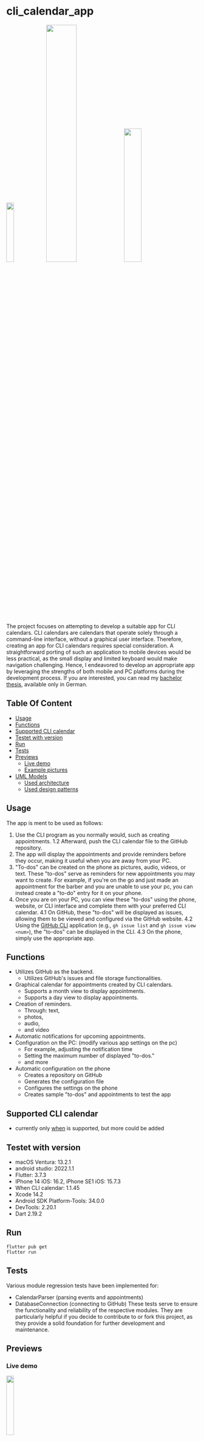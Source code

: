# cli_calendar_app
<p float="left">
    <img src="./_github-example-pictures/example_phone.png"  width="20%" height="20%">
    <img src="./_github-example-pictures/example_cli.png"  width="40%" height="40%">
    <img src="./_github-example-pictures/example_website.png"  width="30%" height="30%">
</p>

The project focuses on attempting to develop a suitable app for CLI calendars. CLI calendars are calendars that operate solely through a command-line interface, without a graphical user interface. Therefore, creating an app for CLI calendars requires special consideration. A straightforward porting of such an application to mobile devices would be less practical, as the small display and limited keyboard would make navigation challenging. Hence, I endeavored to develop an appropriate app by leveraging the strengths of both mobile and PC platforms during the development process. If you are interested, you can read my [bachelor thesis](https://github.com/thob97/bachelor-thesis_CLI-calendar-app.git), available only in German.

## Table Of Content

- [Usage](#usage)
- [Functions](#functions)
- [Supported CLI calendar](#supported-cli-calendar)
- [Testet with version](#testet-with-version)
- [Run](#run)
- [Tests](#tests)
- [Previews](#previews)
    - [Live demo](#live-demo)
    - [Example pictures](#example-pictures)
- [UML Models](#uml-models)
    - [Used architecture](#used-architecture)
    - [Used design patterns](#used-design-patterns)

## Usage
The app is ment to be used as follows: 
1. Use the CLI program as you normally would, such as creating appointments. 
1.2 Afterward, push the CLI calendar file to the GitHub repository. 
2. The app will display the appointments and provide reminders before they occur, making it useful when you are away from your PC. 
3. "To-dos" can be created on the phone as pictures, audio, videos, or text. These "to-dos" serve as reminders for new appointments you may want to create. For example, if you're on the go and just made an appointment for the barber and you are unable to use your pc, you can instead create a "to-do" entry for it on your phone.
4. Once you are on your PC, you can view these "to-dos" using the phone, website, or CLI interface and complete them with your preferred CLI calendar.
4.1 On GitHub, these "to-dos" will be displayed as issues, allowing them to be viewed and configured via the GitHub website.
4.2 Using the [GitHub CLI](https://cli.github.com) application (e.g., `gh issue list` and `gh issue view <num>`), the "to-dos" can be displayed in the CLI.
4.3 On the phone, simply use the appropriate app.


## Functions
 - Utilizes GitHub as the backend.
    - Utilizes GitHub's issues and file storage functionalities.
 - Graphical calendar for appointments created by CLI calendars.
    - Supports a month view to display appointments.
    - Supports a day view to display appointments.
 - Creation of reminders.
    - Through: text,
    - photos,
    - audio,
    - and video
 - Automatic notifications for upcoming appointments.  
 - Configuration on the PC: (modify various app settings on the pc)
    - For example, adjusting the notification time
    - Setting the maximum number of displayed "to-dos."
    - and more
 - Automatic configuration on the phone 
    - Creates a repository on GitHub
    - Generates the configuration file 
    - Configures the settings on the phone
    - Creates sample "to-dos" and appointments to test the app

## Supported CLI calendar
 - currently only [when](https://www.lightandmatter.com/when/when.html) is supported, but more could be added

## Testet with version
 - macOS Ventura: 13.2.1
 - android studio: 2022.1.1 
 - Flutter: 3.7.3
 - IPhone 14 iOS: 16.2, iPhone SE1 iOS: 15.7.3
 - When CLI calendar: 1.1.45
 - Xcode 14.2
 - Android SDK Platform-Tools: 34.0.0
 - DevTools: 2.20.1
 - Dart 2.19.2

## Run
```
flutter pub get
flutter run
```

## Tests
Various module regression tests have been implemented for:
 - CalendarParser (parsing events and appointments)
 - DatabaseConnection (connecting to GitHub)
These tests serve to ensure the functionality and reliability of the respective modules. They are particularly helpful if you decide to contribute to or fork this project, as they provide a solid foundation for further development and maintenance.

## Previews

### Live demo 
<p float="left">
    <img src="./_github-example-pictures/preview.gif"  width="20%" height="20%">
</p>
### Example pictures
<p float="left">
    <img src="./_github-example-pictures/phone1.png"  width="20%" height="20%">
    <img src="./_github-example-pictures/phone2.png"  width="20%" height="20%">
    <img src="./_github-example-pictures/phone3.png"  width="20%" height="20%">
    <img src="./_github-example-pictures/phone4.png"  width="20%" height="20%">
    <img src="./_github-example-pictures/phone5.png"  width="20%" height="20%">
    <img src="./_github-example-pictures/example_cli.png"  width="40%" height="40%">
    <img src="./_github-example-pictures/example_website.png"  width="30%" height="30%">
</p>

## UML Models

### Used architecture
###### (ablagebasiert)
<p float="left">
    <img src="./_github-example-pictures/Ablage-basiert1.png"  width="70%" height="70%">
    <img src="./_github-example-pictures/Ablage-basiert2.png"  width="70%" height="70%">
</p>

### Used design patterns
###### (singelton, fassade, proxy, 2x strategie)
<p float="left">
    <img src="./_github-example-pictures/singelton.png"  width="60%" height="60%">
    <img src="./_github-example-pictures/fassade.png"  width="40%" height="40%">
    <img src="./_github-example-pictures/proxy.png"  width="40%" height="40%">
    <img src="./_github-example-pictures/strategie_database.png"  width="70%" height="70%">
    <img src="./_github-example-pictures/strategie_parser.png"  width="70%" height="70%">
</p>
